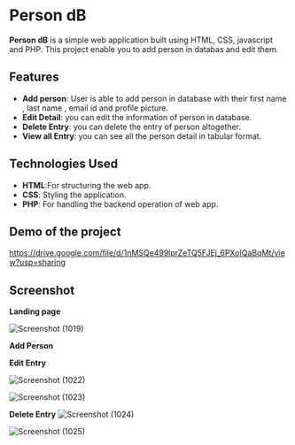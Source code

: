 # Person dB 

**Person dB** is a simple web application built using HTML, CSS, javascript and PHP. This project enable you to add person in databas and edit them.
## Features

- **Add person**: User is able to add person in database with their first name , last name , email id and profile picture.
- **Edit Detail**: you can edit the information of person in database.
- **Delete Entry**: you can delete the entry of person altogether.
- **View all Entry**: you can see all the person detail in tabular format.

## Technologies Used

- **HTML**:For structuring the web app.
- **CSS**: Styling the application.
- **PHP**: For handling the backend operation of web app.


## Demo of the project
https://drive.google.com/file/d/1nMSQe499lprZeTQ5FJEj_6PXoIQaBqMt/view?usp=sharing

## Screenshot
**Landing page**

![Screenshot (1019)](https://github.com/user-attachments/assets/d2dec6b0-bf2a-4f5e-8bc6-5f98ba1dae5d)

**Add Person**


**Edit Entry**

![Screenshot (1022)](https://github.com/user-attachments/assets/46a8cdcb-fb70-4a52-b0b0-d9701f0dd184)

![Screenshot (1023)](https://github.com/user-attachments/assets/678103b1-a51d-4eab-9303-6a3738161b68)

**Delete Entry**
![Screenshot (1024)](https://github.com/user-attachments/assets/6774b3e2-b6fc-4824-b916-51bf7cd34840)

![Screenshot (1025)](https://github.com/user-attachments/assets/4d74d87b-93d4-4b71-a4ee-d11faf8826c1)
